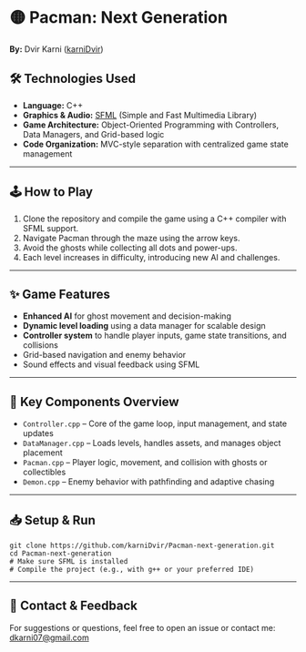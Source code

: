 <h1>🟡 Pacman: Next Generation</h1>

<p><strong>By:</strong> Dvir Karni (<a href="https://github.com/karniDvir">karniDvir</a>)</p>

<h2>🛠️ Technologies Used</h2>
<ul>
  <li><strong>Language:</strong> C++</li>
  <li><strong>Graphics & Audio:</strong> <a href="https://www.sfml-dev.org/" target="_blank">SFML</a> (Simple and Fast Multimedia Library)</li>
  <li><strong>Game Architecture:</strong> Object-Oriented Programming with Controllers, Data Managers, and Grid-based logic</li>
  <li><strong>Code Organization:</strong> MVC-style separation with centralized game state management</li>
</ul>

<hr />

<h2>🕹️ How to Play</h2>
<ol>
  <li>Clone the repository and compile the game using a C++ compiler with SFML support.</li>
  <li>Navigate Pacman through the maze using the arrow keys.</li>
  <li>Avoid the ghosts while collecting all dots and power-ups.</li>
  <li>Each level increases in difficulty, introducing new AI and challenges.</li>
</ol>

<hr />

<h2>✨ Game Features</h2>
<ul>
  <li><strong>Enhanced AI</strong> for ghost movement and decision-making</li>
  <li><strong>Dynamic level loading</strong> using a data manager for scalable design</li>
  <li><strong>Controller system</strong> to handle player inputs, game state transitions, and collisions</li>
  <li>Grid-based navigation and enemy behavior</li>
  <li>Sound effects and visual feedback using SFML</li>
</ul>

<hr />

<h2>📁 Key Components Overview</h2>
<ul>
  <li><code>Controller.cpp</code> – Core of the game loop, input management, and state updates</li>
  <li><code>DataManager.cpp</code> – Loads levels, handles assets, and manages object placement</li>
  <li><code>Pacman.cpp</code> – Player logic, movement, and collision with ghosts or collectibles</li>
  <li><code>Demon.cpp</code> – Enemy behavior with pathfinding and adaptive chasing</li>
</ul>

<hr />

<h2>📥 Setup & Run</h2>
<pre><code>git clone https://github.com/karniDvir/Pacman-next-generation.git
cd Pacman-next-generation
# Make sure SFML is installed
# Compile the project (e.g., with g++ or your preferred IDE)
</code></pre>

<hr />

<h2>💬 Contact & Feedback</h2>
<p>
  For suggestions or questions, feel free to open an issue or contact me:<br />
  <a href="mailto:dkarni07@gmail.com">dkarni07@gmail.com</a>
</p>
